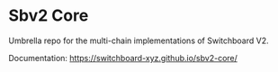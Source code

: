 # Sbv2 Core

Umbrella repo for the multi-chain implementations of Switchboard V2.

Documentation: https://switchboard-xyz.github.io/sbv2-core/

